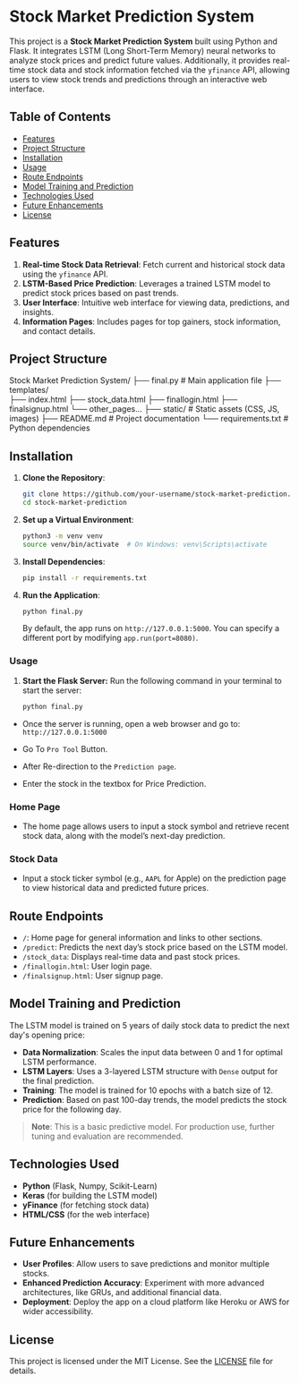 # Stock Market Prediction System

This project is a **Stock Market Prediction System** built using Python and Flask. It integrates LSTM (Long Short-Term Memory) neural networks to analyze stock prices and predict future values. Additionally, it provides real-time stock data and stock information fetched via the `yfinance` API, allowing users to view stock trends and predictions through an interactive web interface.

## Table of Contents

- [Features](#features)
- [Project Structure](#project-structure)
- [Installation](#installation)
- [Usage](#usage)
- [Route Endpoints](#route-endpoints)
- [Model Training and Prediction](#model-training-and-prediction)
- [Technologies Used](#technologies-used)
- [Future Enhancements](#future-enhancements)
- [License](#license)

## Features

1. **Real-time Stock Data Retrieval**: Fetch current and historical stock data using the `yfinance` API.
2. **LSTM-Based Price Prediction**: Leverages a trained LSTM model to predict stock prices based on past trends.
3. **User Interface**: Intuitive web interface for viewing data, predictions, and insights.
4. **Information Pages**: Includes pages for top gainers, stock information, and contact details.

## Project Structure

Stock Market Prediction System/ 
    ├── final.py         # Main application file 
    ├── templates/  
        ├── index.html 
        ├── stock_data.html 
        ├── finallogin.html 
        ├── finalsignup.html
        └── other_pages... 
    ├── static/           # Static assets (CSS, JS, images)
    ├── README.md         # Project documentation 
    └── requirements.txt  # Python dependencies


## Installation

1. **Clone the Repository**:
    ```bash
    git clone https://github.com/your-username/stock-market-prediction.git
    cd stock-market-prediction
    ```

2. **Set up a Virtual Environment**:
    ```bash
    python3 -m venv venv
    source venv/bin/activate  # On Windows: venv\Scripts\activate
    ```

3. **Install Dependencies**:
    ```bash
    pip install -r requirements.txt
    ```

4. **Run the Application**:
    ```bash
    python final.py
    ```

    By default, the app runs on `http://127.0.0.1:5000`. You can specify a different port by modifying `app.run(port=8080)`.

### Usage

1. **Start the Flask Server:**
   Run the following command in your terminal to start the server:

   ```bash
   python final.py

-   Once the server is running, open a web browser and go to: `http://127.0.0.1:5000`

-   Go To `Pro Tool` Button. 
-   After Re-direction to the `Prediction page`.
-   Enter the stock in the textbox for Price  Prediction.

### Home Page

- The home page allows users to input a stock symbol and retrieve recent stock data, along with the model’s next-day prediction.


### Stock Data

- Input a stock ticker symbol (e.g., `AAPL` for Apple) on the prediction page to view historical data and predicted future prices.

## Route Endpoints

- `/`: Home page for general information and links to other sections.
- `/predict`: Predicts the next day’s stock price based on the LSTM model.
- `/stock_data`: Displays real-time data and past stock prices.
- `/finallogin.html`: User login page.
- `/finalsignup.html`: User signup page.

## Model Training and Prediction

The LSTM model is trained on 5 years of daily stock data to predict the next day's opening price:

- **Data Normalization**: Scales the input data between 0 and 1 for optimal LSTM performance.
- **LSTM Layers**: Uses a 3-layered LSTM structure with `Dense` output for the final prediction.
- **Training**: The model is trained for 10 epochs with a batch size of 12.
- **Prediction**: Based on past 100-day trends, the model predicts the stock price for the following day.

> **Note**: This is a basic predictive model. For production use, further tuning and evaluation are recommended.

## Technologies Used

- **Python** (Flask, Numpy, Scikit-Learn)
- **Keras** (for building the LSTM model)
- **yFinance** (for fetching stock data)
- **HTML/CSS** (for the web interface)

## Future Enhancements

- **User Profiles**: Allow users to save predictions and monitor multiple stocks.
- **Enhanced Prediction Accuracy**: Experiment with more advanced architectures, like GRUs, and additional financial data.
- **Deployment**: Deploy the app on a cloud platform like Heroku or AWS for wider accessibility.

## License

This project is licensed under the MIT License. See the [LICENSE](LICENSE) file for details.